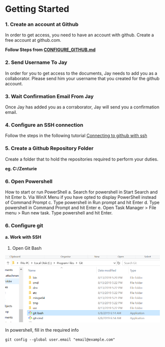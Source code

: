 # Getting Started

### 1. Create an account at Github

In order to get access, you need to have an account with github. Create a free account at github.com.

**Follow Steps from [CONFIGURE_GITHUB.md](https://github.com/crouchjay/zenturie-howto/blob/dev/CONFIGURE_GITHUB.md)**

### 2. Send Username To Jay

In order for you to get access to the documents, Jay needs to add you as a collaborator. Please send him your username that you created for the github account.

### 3. Wait Confirmation Email From Jay

Once Jay has added you as a corraborator, Jay will send you a confirmation email.

### 4. Configure an SSH connection

Follow the steps in the following tutorial
[Connecting to github with ssh](https://help.github.com/en/articles/connecting-to-github-with-ssh)

### 5. Create a Github Repository Folder

Create a folder that to hold the repositories required to perform your duties.

**eg. C:/Zenturie**

### 6. Open Powershell

How to start or run PowerShell
a. Search for powershell in Start Search and hit Enter
b. Via WinX Menu if you have opted to display PowerShell instead of Command Prompt
c. Type powershell in Run prompt and hit Enter
d. Type powershell in Command Prompt and hit Enter
e. Open Task Manager > File menu > Run new task. Type powershell and hit Enter.

### 6. Configure git

#### a. Work with SSH

1. Open Git Bash

![GitBashLocation](/images/programs-git-bash.PNG)

In powershell, fill in the required info

```
git config --global user.email "email@example.com"
```
